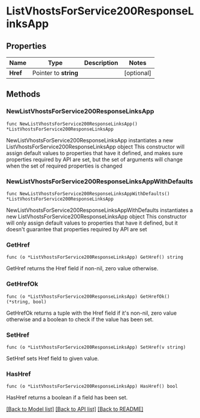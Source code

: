 # ListVhostsForService200ResponseLinksApp

## Properties

Name | Type | Description | Notes
------------ | ------------- | ------------- | -------------
**Href** | Pointer to **string** |  | [optional] 

## Methods

### NewListVhostsForService200ResponseLinksApp

`func NewListVhostsForService200ResponseLinksApp() *ListVhostsForService200ResponseLinksApp`

NewListVhostsForService200ResponseLinksApp instantiates a new ListVhostsForService200ResponseLinksApp object
This constructor will assign default values to properties that have it defined,
and makes sure properties required by API are set, but the set of arguments
will change when the set of required properties is changed

### NewListVhostsForService200ResponseLinksAppWithDefaults

`func NewListVhostsForService200ResponseLinksAppWithDefaults() *ListVhostsForService200ResponseLinksApp`

NewListVhostsForService200ResponseLinksAppWithDefaults instantiates a new ListVhostsForService200ResponseLinksApp object
This constructor will only assign default values to properties that have it defined,
but it doesn't guarantee that properties required by API are set

### GetHref

`func (o *ListVhostsForService200ResponseLinksApp) GetHref() string`

GetHref returns the Href field if non-nil, zero value otherwise.

### GetHrefOk

`func (o *ListVhostsForService200ResponseLinksApp) GetHrefOk() (*string, bool)`

GetHrefOk returns a tuple with the Href field if it's non-nil, zero value otherwise
and a boolean to check if the value has been set.

### SetHref

`func (o *ListVhostsForService200ResponseLinksApp) SetHref(v string)`

SetHref sets Href field to given value.

### HasHref

`func (o *ListVhostsForService200ResponseLinksApp) HasHref() bool`

HasHref returns a boolean if a field has been set.


[[Back to Model list]](../README.md#documentation-for-models) [[Back to API list]](../README.md#documentation-for-api-endpoints) [[Back to README]](../README.md)


